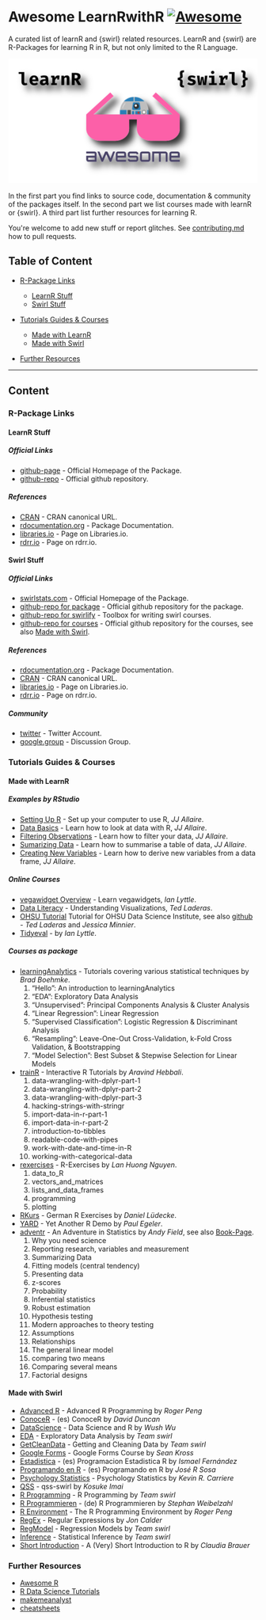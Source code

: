 # Awesome LearnRwithR [![Awesome](https://awesome.re/badge.svg)](https://awesome.re)

A curated list of learnR and {swirl} related resources. LearnR and {swirl} are R-Packages for learning R in R, but not only limited to the R Language.

![learnrwithr](static/combined-logo.png)


In the first part you find links to source code, documentation & community of the packages itself. In the second part we list courses made with learnR or {swirl}. A third part list further resources for learning R.


You're welcome to add new stuff or report glitches. See [contributing.md](contributing.md) how to pull requests.  


## Table of Content
* [R-Package Links](#R-Package-Links)
  * [LearnR Stuff](#LearnR-Stuff)
  * [Swirl Stuff](#Swirl-Stuff)

* [Tutorials Guides & Courses](#Tutorials-Guides--Courses)
  * [Made with LearnR](#Made-with-LearnR)
  * [Made with Swirl](#Made-with-Swirl)  

* [Further Resources](#Further-Resources)
  

---
 
## Content
### R-Package Links
#### LearnR Stuff
##### Official Links
- [github-page](https://rstudio.github.io/learnr/) - Official Homepage of the Package. 
- [github-repo](https://github.com/rstudio/learnr) - Official github repository. 
##### References
- [CRAN](https://cran.r-project.org/package=learnr) - CRAN canonical URL.
- [rdocumentation.org](https://www.rdocumentation.org/packages/learnr) - Package Documentation. 
- [libraries.io](https://libraries.io/cran/learnr) - Page on Libraries.io.
- [rdrr.io](https://rdrr.io/cran/learnr/) - Page on rdrr.io.


#### Swirl Stuff
##### Official Links
- [swirlstats.com](https://swirlstats.com/) - Official Homepage of the Package. 
- [github-repo for package](https://github.com/swirldev/swirl) - Official github repository for the package.  
- [github-repo for swirlify](https://github.com/swirldev/swirlify) - Toolbox for writing swirl courses.
- [github-repo for courses](https://github.com/swirldev/swirl_courses) - Official github repository for the courses, see also  [Made with Swirl](#Made-with-Swirl).
##### References
- [rdocumentation.org](https://www.rdocumentation.org/packages/swirl/) - Package Documentation. 
- [CRAN](https://CRAN.R-project.org/package=swirl) - CRAN canonical URL.
- [libraries.io](https://libraries.io/cran/swirl/) - Page on Libraries.io.
- [rdrr.io](https://rdrr.io/cran/swirl/) - Page on rdrr.io.
##### Community
- [twitter](https://twitter.com/swirlstats) - Twitter Account.
- [google.group](https://groups.google.com/forum/#!forum/swirl-discuss) - Discussion Group.


  
### Tutorials Guides & Courses
#### Made with LearnR
##### Examples by RStudio
- [Setting Up R](https://jjallaire.shinyapps.io/learnr-tutorial-00-setup/) - Set up your computer to use R, *JJ Allaire*. 
- [Data Basics](https://jjallaire.shinyapps.io/learnr-tutorial-01-data-basics) - Learn how to look at data with R, *JJ Allaire*.
- [Filtering Observations](https://jjallaire.shinyapps.io/learnr-tutorial-03a-data-manip-filter/) - Learn how to filter your data, *JJ Allaire*.  
- [Sumarizing Data](https://jjallaire.shinyapps.io/learnr-tutorial-03c-data-manip-summarise/) - Learn how to summarise a table of data, *JJ Allaire*.  
- [Creating New Variables](https://jjallaire.shinyapps.io/learnr-tutorial-03b-data-manip-mutate/) - Learn how to derive new variables from a data frame, *JJ Allaire*. 

##### Online Courses
- [vegawidget Overview](https://ijlyttle.shinyapps.io/vegawidget-overview/) - Learn vegawidgets, *Ian Lyttle*.
- [Data Literacy](https://tladeras.shinyapps.io/dataLiteracy/) - Understanding Visualizations, *Ted Laderas*.
- [OHSU Tutorial](https://minnier.shinyapps.io/ODSI_continuousData/) Tutorial for OHSU Data Science Institute, see also [github](https://github.com/laderast/DSIExplore) - *Ted Laderas* and *Jessica Minnier*. 
- [Tidyeval](https://ijlyttle.shinyapps.io/tidyeval/) - by *Ian Lyttle*.


##### Courses as package
- [learningAnalytics](https://bradleyboehmke.github.io/learningAnalytics/) - Tutorials covering various statistical techniques by *Brad Boehmke*.  
    1. “Hello”: An introduction to learningAnalytics
    2. “EDA”: Exploratory Data Analysis
    3. “Unsupervised”: Principal Components Analysis & Cluster Analysis
    4. “Linear Regression”: Linear Regression
    5. “Supervised Classification”: Logistic Regression & Discriminant Analysis
    6. “Resampling”: Leave-One-Out Cross-Validation, k-Fold Cross Validation, & Bootstrapping
    7. “Model Selection”: Best Subset & Stepwise Selection for Linear Models
- [trainR](https://trainr.rsquaredacademy.com/) - Interactive R Tutorials by *Aravind Hebbali*.
    1. data-wrangling-with-dplyr-part-1
    2. data-wrangling-with-dplyr-part-2
    3. data-wrangling-with-dplyr-part-3
    4. hacking-strings-with-stringr
    5. import-data-in-r-part-1
    6. import-data-in-r-part-2
    7. introduction-to-tibbles
    8. readable-code-with-pipes
    9. work-with-date-and-time-in-R
    10. working-with-categorical-data
- [rexercises](https://github.com/nlhuong/rexercises) - R-Exercises by *Lan Huong Nguyen*.
    1. data_to_R
    2. vectors_and_matrices
    3. lists_and_data_frames
    4. programming
    5. plotting
- [RKurs](https://github.com/strengejacke/RKurs) - German R Exercises by  *Daniel Lüdecke*. 
- [YARD](https://github.com/pegeler/YARD) - Yet Another R Demo by *Paul Egeler*.
- [adventr](https://github.com/profandyfield/adventr) - An Adventure in Statistics by *Andy Field*, see also [Book-Page](https://www.discoveringstatistics.com/books/an-adventure-in-statistics/).  
    1. Why you need science
    2. Reporting research, variables and measurement
    3. Summarizing Data
    4. Fitting models (central tendency)
    5. Presenting data
    6. z-scores
    7. Probability
    8. Inferential statistics
    9. Robust estimation
    10. Hypothesis testing
    11. Modern approaches to theory testing
    12. Assumptions
    13. Relationships
    14. The general linear model
    15. comparing two means
    16. Comparing several means
    17. Factorial designs


#### Made with Swirl
- [Advanced R](https://swirlstats.com/scn/arp.html) - Advanced R Programming by *Roger Peng*
- [ConoceR](https://swirlstats.com/scn/conocer.html) - (es) ConoceR by *David Duncan*
- [DataScience](https://swirlstats.com/scn/dsandr.html) - Data Science and R by *Wush Wu*
- [EDA](https://swirlstats.com/scn/eda.html) - Exploratory Data Analysis by *Team swirl*
- [GetCleanData](https://swirlstats.com/scn/getclean.html) - Getting and Cleaning Data by *Team swirl*
- [Google Forms](https://swirlstats.com/scn/gfc.html) - Google Forms Course by *Sean Kross*
- [Estadistica](https://swirlstats.com/scn/estadistica.html) - (es) Programacion Estadistica R by *Ismael Fernández*
- [Programando en R](https://swirlstats.com/scn/programando.html) - (es) Programando en R by *José R Sosa*
- [Psychology Statistics](https://swirlstats.com/scn/Psychology_Statistics.html) - Psychology Statistics by *Kevin R. Carriere*
- [QSS](https://swirlstats.com/scn/qss.html) - qss-swirl by *Kosuke Imai*
- [R Programming](https://swirlstats.com/scn/rprog.html) - R Programming by *Team swirl*
- [R Programmieren](https://swirlstats.com/scn/R_Programmieren.html) - (de) R Programmieren by *Stephan Weibelzahl*
- [R Environment](https://swirlstats.com/scn/rpe.html) - The R Programming Environment by *Roger Peng*
- [RegEx](https://swirlstats.com/scn/regular_expressions.html) - Regular Expressions by *Jon Calder*
- [RegModel](https://swirlstats.com/scn/regmod.html) - Regression Models by *Team swirl*
- [Inference](https://swirlstats.com/scn/statinf.html) - Statistical Inference by *Team swirl*
- [Short Introduction](https://swirlstats.com/scn/A_(very)_short_introduction_to_R.html) - A (Very) Short Introduction to R by *Claudia Brauer*



### Further Resources
- [Awesome R](https://awesome-r.com/)  
- [R Data Science Tutorials](https://github.com/ujjwalkarn/DataScienceR)  
- [makemeanalyst](http://makemeanalyst.com/)  
- [cheatsheets](https://www.rstudio.com/resources/cheatsheets/) 


